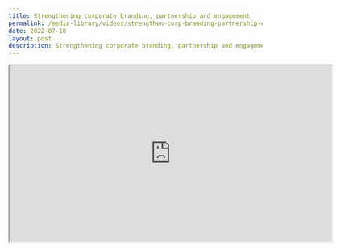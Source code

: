 ```yaml
---
title: Strengthening corporate branding, partnership and engagement
permalink: /media-library/videos/strengthen-corp-branding-partnership-engagement/
date: 2022-07-18
layout: post
description: Strengthening corporate branding, partnership and engagement
---
```

<div class="home-video"><iframe allowfullscreen="" allow="encrypted-media" src="https://www.youtube.com/embed/JPxoW-dwVZA?rel=0&amp;showinfo=0" height="350" width="640" title="Strengthening corporate branding, partnership and engagement Video" id="video_player"></iframe></div>